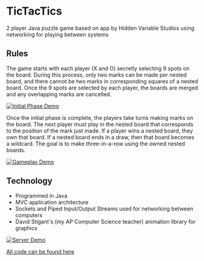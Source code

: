 # TicTacTics
2 player Java puzzle game based on app by Hidden Variable Studios using networking for playing between systems

## Rules
The game starts with each player (X and O) secretly selecting 9 spots on the board. During this process, only two marks can be made per nested board, and there cannot be two marks in corresponding squares of a nested board. Once the 9 spots are selected by each player, the boards are merged and any overlapping marks are cancelled. 

[![Initial Phase Demo](https://cdn.rawgit.com/sashankg/TicTacTics/master/cjHxpNg%20-%20Imgur.gif)](https://youtu.be/5Lk7Altgheg)

Once the initial phase is complete, the players take turns making marks on the board. The next player must play in the nested board that corresponds to the position of the mark just made. If a player wins a nested board, they own that board. If a nested board ends in a draw, then that board becomes a wildcard. The goal is to make three-in-a-row using the owned nested boards.

[![Gameplay Demo](https://cdn.rawgit.com/sashankg/TicTacTics/master/gkCAn67%20-%20Imgur.gif)](https://youtu.be/18WPJ3ETGwo)

## Technology
- Programmed in Java
- MVC application architecture
- Sockets and Piped Input/Output Streams used for networking between computers
- David Stigant's (my AP Computer Science teacher) animation library for graphics

[![Server Demo](https://cdn.rawgit.com/sashankg/TicTacTics/master/sdJnDP0%20-%20Imgur.gif)](https://youtu.be/-djDIsZ-PuY)

[All code can be found here](https://github.com/sashankg/TicTacTics)
